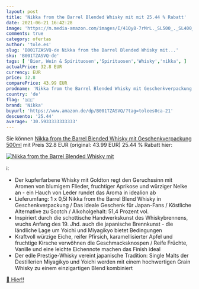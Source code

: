 ```yaml
---
layout: post
title: 'Nikka from the Barrel Blended Whisky mit mit 25.44 % Rabatt'
date: 2021-06-21 16:42:28
image: 'https://m.media-amazon.com/images/I/41Qy8-7rMrL._SL500_._SL400_.jpg'
comments: true
category: ofertas
author: 'tole.es'
slug: 'B001TZASVQ-de Nikka from the Barrel Blended Whisky mit...'
sku: 'B001TZASVQ-de'
tags: [ 'Bier, Wein & Spirituosen','Spirituosen','Whisky','nikka', ]
actualPrice: 32.8 EUR
currency: EUR
price: 32.8
comparePrice: 43.99 EUR
prodname: 'Nikka from the Barrel Blended Whisky mit Geschenkverpackung  500ml'
country: 'de'
flag: '🇩🇪'
brand: 'Nikka'
buyurl: 'https://www.amazon.de/dp/B001TZASVQ/?tag=tolees0ca-21'
descuento: '25.44'
average: '30.5933333333333'
---
```


Sie können [Nikka from the Barrel Blended Whisky mit Geschenkverpackung  500ml](https://www.amazon.de/dp/B001TZASVQ/?tag=tolees0ca-21) mit Preis 32.8 EUR (original: 43.99 EUR) 25.44 % Rabatt hier:

[![Nikka from the Barrel Blended Whisky mit](https://m.media-amazon.com/images/I/41Qy8-7rMrL._SL500_._SL400_.jpg)](https://www.amazon.de/dp/B001TZASVQ/?tag=tolees0ca-21)

ℹ️:

- Der kupferfarbene Whisky mit Goldton regt den Geruchssinn mit Aromen von blumigem Flieder, fruchtiger Aprikose und würziger Nelke an - ein Hauch von Leder rundet das Aroma in idealion ab
- Lieferumfang: 1 x 0,5l Nikka from the Barrel Blend Whisky in Geschenkverpackung / Das ideale Geschenk für Japan-Fans / Köstliche Alternative zu Scotch / Alkoholgehalt: 51,4 Prozent vol.
- Inspiriert durch die schottische Handwerkskunst des Whiskybrennens, wuchs Anfang des 19. Jhd. auch die japanische Brennkunst - die ländliche Lage um Yoichi und Miyagikyo bietet Bedingungen
- Kraftvoll würzige Eiche, reifer Pfirsich, karamellisierter Apfel und fruchtige Kirsche verwöhnen die Geschmacksknospen / Reife Früchte, Vanille und eine leichte Eichennote machen das Finish ideal
- Der edle Prestige-Whisky vereint japanische Tradition: Single Malts der Destillerien Miyagikyo und Yoichi werden mit einem hochwertigen Grain Whisky zu einem einzigartigen Blend kombiniert

[🛒 Hier!!](https://www.amazon.de/dp/B001TZASVQ/?tag=tolees0ca-21)
